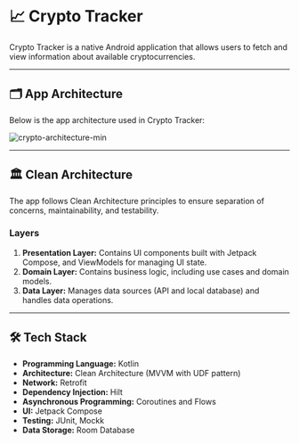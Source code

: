 # 📈 Crypto Tracker

Crypto Tracker is a native Android application that allows users to fetch and view information about available cryptocurrencies.

---

## 🗂️ App Architecture
Below is the app architecture used in Crypto Tracker:

![crypto-architecture-min](https://github.com/user-attachments/assets/9687da07-e2ba-49c5-9cb1-471d120d679d)

---

## 🏛️ Clean Architecture
The app follows Clean Architecture principles to ensure separation of concerns, maintainability, and testability.

### Layers
1. **Presentation Layer:** Contains UI components built with Jetpack Compose, and ViewModels for managing UI state.
2. **Domain Layer:** Contains business logic, including use cases and domain models.
3. **Data Layer:** Manages data sources (API and local database) and handles data operations.

---

## 🛠️ Tech Stack
- **Programming Language:** Kotlin
- **Architecture:** Clean Architecture (MVVM with UDF pattern)
- **Network:** Retrofit
- **Dependency Injection:** Hilt
- **Asynchronous Programming:** Coroutines and Flows
- **UI:** Jetpack Compose
- **Testing:** JUnit, Mockk
- **Data Storage:** Room Database
